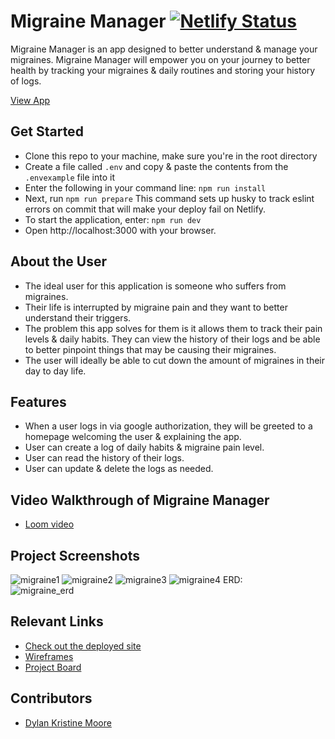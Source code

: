 # Migraine Manager  [![Netlify Status](https://api.netlify.com/api/v1/badges/4ab7e730-7ed3-4cfd-a988-66195e79a991/deploy-status)](https://app.netlify.com/sites/migraine-manager/deploys )

Migraine Manager is an app designed to better understand & manage your migraines. Migraine Manager will empower you on your journey to better health by tracking your migraines & daily routines and storing your history of logs.

[View App](https://migraine-manager.netlify.app/)

## Get Started
- Clone this repo to your machine, make sure you're in the root directory
- Create a file called `.env` and copy & paste the contents from the `.envexample` file into it
- Enter the following in your command line:
  ```npm run install```
- Next, run `npm run prepare` This command sets up husky to track eslint errors on commit that will make your deploy fail on Netlify.
- To start the application, enter:
  ```npm run dev```
- Open http://localhost:3000 with your browser.

## About the User 
- The ideal user for this application is someone who suffers from migraines.
- Their life is interrupted by migraine pain and they want to better understand their triggers.
- The problem this app solves for them is it allows them to track their pain levels & daily habits. They can view the history of their logs and be able to better pinpoint things that may be causing their migraines.
- The user will ideally be able to cut down the amount of migraines in their day to day life.

## Features 
- When a user logs in via google authorization, they will be greeted to a homepage welcoming the user & explaining the app.
- User can create a log of daily habits & migraine pain level.
- User can read the history of their logs.
- User can update & delete the logs as needed.

## Video Walkthrough of Migraine Manager
- [Loom video](https://www.loom.com/share/36c257843ea34b49927d0b0a1308c2b1?sid=ff568340-834a-496f-ab11-6f8568298092)

## Project Screenshots
![migraine1](https://github.com/dylankmoore/migraine-manager/assets/134669892/80c5da21-2976-4e36-9c7d-34cc03852cd4)
![migraine2](https://github.com/dylankmoore/migraine-manager/assets/134669892/1493e2eb-4b63-4299-8379-408797c05b31)
![migraine3](https://github.com/dylankmoore/migraine-manager/assets/134669892/73870b17-b046-4d50-acfb-4d3599d4cdf0)
![migraine4](https://github.com/dylankmoore/migraine-manager/assets/134669892/5aff2e78-93dd-4a2b-ad60-0d5100c15065)
ERD:\
![migraine_erd](https://github.com/dylankmoore/migraine-manager/assets/134669892/aefad5cf-11c1-4f75-9e63-c156dd7ce906)

## Relevant Links 
- [Check out the deployed site](https://migraine-manager.netlify.app/)
- [Wireframes](https://www.figma.com/file/JN5I4pOZUgn3Q7NFsDznz4/Migraine-Manager?type=design&node-id=0-1&mode=design&t=hLBWIoUh7JE7mg0I-0)
- [Project Board](https://github.com/users/dylankmoore/projects/5)

## Contributors
- [Dylan Kristine Moore](https://github.com/dylankmoore)
